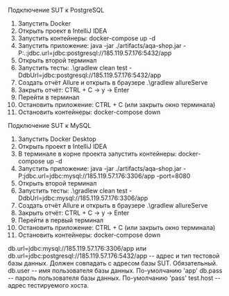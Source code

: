 
Подключение SUT к PostgreSQL

1. Запустить Docker 
2. Открыть проект в IntelliJ IDEA
3. Запустить контейнеры:
   docker-compose up -d
4. Запустить приложение:
   java -jar ./artifacts/aqa-shop.jar -P:.:jdbc.url=jdbc:postgresql://185.119.57.176:5432/app
5. Открыть второй терминал
6. Запустить тесты:
   .\gradlew clean test -DdbUrl=jdbc:postgresql://185.119.57.176:5432/app
7. Создать отчёт Allure и открыть в браузере
   .\gradlew allureServe
8. Закрыть отчёт:
   CTRL + C -> y -> Enter
9. Перейти в  терминал
10. Остановить приложение:
   CTRL + C (или закрыть окно терминала)
11. Остановить контейнеры:
   docker-compose down
   
Подключение SUT к MySQL

1. Запустить Docker Desktop
2. Открыть проект в IntelliJ IDEA
3. В терминале в корне проекта запустить контейнеры:
   docker-compose up -d
4. Запустить приложение:
   java -jar ./artifacts/aqa-shop.jar -P:jdbc.url=jdbc:mysql://185.119.57.176:3306/app  -port=8080
5. Открыть второй терминал
6. Запустить тесты:
   .\gradlew clean test -DdbUrl=jdbc:mysql://185.119.57.176:3306/app
7. Создать отчёт Allure и открыть в браузере
   .\gradlew allureServe
8. Закрыть отчёт:
   CTRL + C -> y -> Enter
9. Перейти в первый терминал
10. Остановить приложение:
   CTRL + C (или закрыть окно терминала)
11. Остановить контейнеры:
   docker-compose down
   
db.url=jdbc:mysql://185.119.57.176:3306/app или db.url=jdbc:postgresql://185.119.57.176:5432/app -- адрес и тип тестовой базы данных. Должен совпадать с адресом базы SUT. Обязательный.
db.user -- имя пользователя базы данных.  По-умолчанию 'app'
db.pass -- пароль пользователя базы данных.  По-умолчанию 'pass'
test.host -- адрес тестируемого хоста. 


